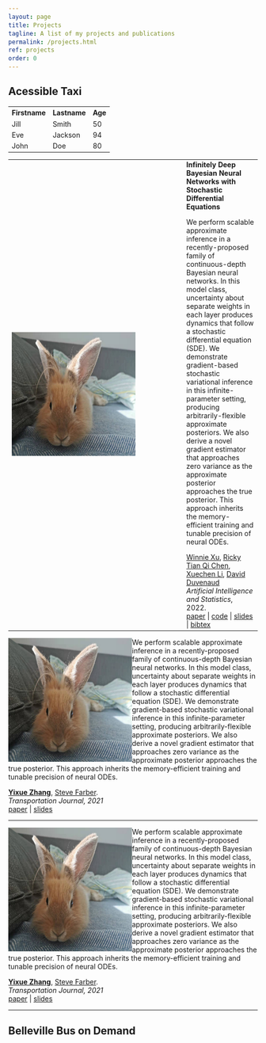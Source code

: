 ```yaml
---
layout: page
title: Projects
tagline: A list of my projects and publications
permalink: /projects.html
ref: projects
order: 0
---
```


## Acessible Taxi


<table style="width:80%">
  <tr>
    <th>Firstname</th>
    <th>Lastname</th> 
    <th>Age</th>
  </tr>
  <tr>
    <td>Jill</td>
    <td>Smith</td>
    <td>50</td>
  </tr>
  <tr>
    <td>Eve</td>
    <td>Jackson</td>
    <td>94</td>
  </tr>
  <tr>
    <td>John</td>
    <td>Doe</td>
    <td>80</td>
  </tr>
</table>

<table style="width:100%">
<tr>
<td style="width:70%">
    <a href="https://arxiv.org/abs/2102.06559">
            <img src="./figures/yuyu.jpg" alt="Link" width="250" height="250">
    </a>
</td>
<td>
    <b>Infinitely Deep Bayesian Neural Networks with Stochastic Differential Equations</b>
    <p>
We perform scalable approximate inference in a recently-proposed family of continuous-depth Bayesian neural networks. In this model class, uncertainty about separate weights in each layer produces dynamics that follow a stochastic differential equation (SDE). We demonstrate gradient-based stochastic variational inference in this infinite-parameter setting, producing arbitrarily-flexible approximate posteriors. We also derive a novel gradient estimator that approaches zero variance as the approximate posterior approaches the true posterior. This approach inherits the memory-efficient training and tunable precision of neural ODEs.
    </p>
    <a href="https://winniexu.ca/">Winnie Xu</a>,
    <a href="http://www.cs.toronto.edu/~rtqichen/">Ricky Tian Qi Chen</a>,
    <a href="http://lxuechen.com/">Xuechen Li</a>,
    <a href="https://www.cs.toronto.edu/~duvenaud/">David Duvenaud</a>
    <br>
    <em>Artificial Intelligence and Statistics</em>, 2022.
    <br>
    <a href="https://arxiv.org/abs/2102.06559">paper</a>
    | <a href="https://github.com/xwinxu/bayeSDE">code</a>
    | <a href="talks/sdebnn.pdf">slides</a>
    | <a href="papers/sdebnn.bib">bibtex</a>
</td>
</tr>
    
</table>

<img align="left" width="250" height="250" src="./figures/yuyu.jpg">
We perform scalable approximate inference in a recently-proposed family of continuous-depth Bayesian neural networks. In this model class, uncertainty about separate weights in each layer produces dynamics that follow a stochastic differential equation (SDE). We demonstrate gradient-based stochastic variational inference in this infinite-parameter setting, producing arbitrarily-flexible approximate posteriors. We also derive a novel gradient estimator that approaches zero variance as the approximate posterior approaches the true posterior. This approach inherits the memory-efficient training and tunable precision of neural ODEs.

[**Yixue Zhang**](https://zhangyixue1537.github.io),  [Steve Farber](https://github.com/jekyll/jekyll).\
_Transportation Journal, 2021_\
[paper](https://github.com/jekyll/jekyll) | [slides](https://github.com/jekyll/jekyll)

___

<img align="left" width="250" height="250" src="./figures/yuyu.jpg">
We perform scalable approximate inference in a recently-proposed family of continuous-depth Bayesian neural networks. In this model class, uncertainty about separate weights in each layer produces dynamics that follow a stochastic differential equation (SDE). We demonstrate gradient-based stochastic variational inference in this infinite-parameter setting, producing arbitrarily-flexible approximate posteriors. We also derive a novel gradient estimator that approaches zero variance as the approximate posterior approaches the true posterior. This approach inherits the memory-efficient training and tunable precision of neural ODEs.

[**Yixue Zhang**](https://zhangyixue1537.github.io),  [Steve Farber](https://github.com/jekyll/jekyll).\
_Transportation Journal, 2021_\
[paper](https://github.com/jekyll/jekyll) | [slides](https://github.com/jekyll/jekyll)


___

## Belleville Bus on Demand 
